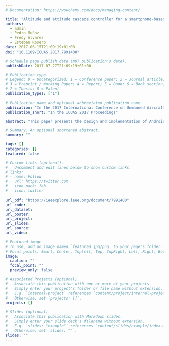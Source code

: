 ```yaml
---
# Documentation: https://wowchemy.com/docs/managing-content/

title: "Altitude and attitude cascade controller for a smartphone-based quadcopter"
authors:
  - admin
  - Pedro Muñoz
  - Fredy Álvarez
  - Esteban Rosero
date: 2017-06-15T21:09:19+01:00
doi: "10.1109/ICUAS.2017.7991400"

# Schedule page publish date (NOT publication's date).
publishDate: 2017-07-27T21:09:19+01:00

# Publication type.
# Legend: 0 = Uncategorized; 1 = Conference paper; 2 = Journal article;
# 3 = Preprint / Working Paper; 4 = Report; 5 = Book; 6 = Book section;
# 7 = Thesis; 8 = Patent
publication_types: ["1"]

# Publication name and optional abbreviated publication name.
publication: "In the 2017 International Conference on Unmanned Aircraft Systems (ICUAS)"
publication_short: "In the ICUAS 2017 Proceedings"

abstract: "This paper presents the design and implementation of Android-based cascade PID controller structures to control the altitude and attitude of a quadcopter, and the sensor fusion algorithms implemented to estimate its flight dynamics. The main goal of this research is to stabilize the attitude of an unmanned aerial vehicle (UAV), such as a quadcopter, and control its altitude using exclusively the sensors and processor of a smartphone on-board. As the sensors embedded in the smartphones are not accurate enough to measure the altitude of the quadcopter, a linear Kalman filter for relative altitude estimation was designed and implemented. Here, it is described precisely the hardware that was used to build the test platform, the non-linear an linearized quadcopter model, the software structure to execute the controllers in the smartphone, the sensor fusion algorithms implemented to obtain reliable data from the smartphone sensors, and the cascade PID controllers design. Finally, the success of the proposed system is evidenced in the results of a set of experimental tests. In these tests, the quadcopter attitude was regulated after some disturbances were applied to the system and its altitude was controlled after the reference was changed."

# Summary. An optional shortened abstract.
summary: ""

tags: []
categories: []
featured: false

# Custom links (optional).
#   Uncomment and edit lines below to show custom links.
# links:
# - name: Follow
#   url: https://twitter.com
#   icon_pack: fab
#   icon: twitter

url_pdf: "https://ieeexplore.ieee.org/document/7991400"
url_code:
url_dataset:
url_poster:
url_project:
url_slides:
url_source:
url_video:

# Featured image
# To use, add an image named `featured.jpg/png` to your page's folder.
# Focal points: Smart, Center, TopLeft, Top, TopRight, Left, Right, BottomLeft, Bottom, BottomRight.
image:
  caption: ""
  focal_point: ""
  preview_only: false

# Associated Projects (optional).
#   Associate this publication with one or more of your projects.
#   Simply enter your project's folder or file name without extension.
#   E.g. `internal-project` references `content/project/internal-project/index.md`.
#   Otherwise, set `projects: []`.
projects: []

# Slides (optional).
#   Associate this publication with Markdown slides.
#   Simply enter your slide deck's filename without extension.
#   E.g. `slides: "example"` references `content/slides/example/index.md`.
#   Otherwise, set `slides: ""`.
slides: ""
---
```

